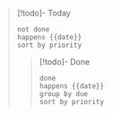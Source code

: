 


>[!todo]- Today
>```tasks
>not done
>happens {{date}}
>sort by priority
>```
>>[!todo]- Done
>>```tasks
>>done
>>happens {{date}}
>>group by due
>>sort by priority
>>```